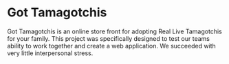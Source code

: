 # Got Tamagotchis

Got Tamagotchis is an online store front for adopting Real Live Tamagotchis for your family. This project was specifically designed to test our teams ability to work together and create a web application. We succeeded with very little interpersonal stress.

